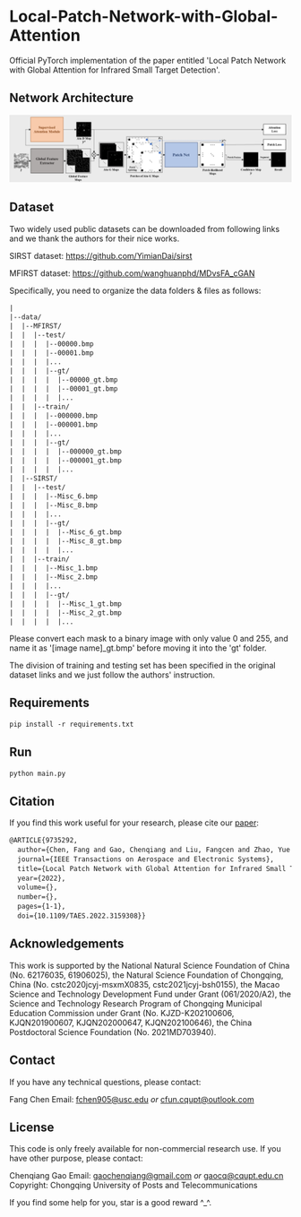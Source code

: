 # Local-Patch-Network-with-Global-Attention
Official PyTorch implementation of the paper entitled 'Local Patch Network with Global Attention for Infrared Small Target Detection'.

## Network Architecture

![](./figures/network_architecture.jpg)

## Dataset

Two widely used public datasets can be downloaded from following links and we thank the authors for their nice works.

SIRST dataset: https://github.com/YimianDai/sirst

MFIRST dataset: https://github.com/wanghuanphd/MDvsFA_cGAN

Specifically, you need to organize the data folders & files as follows:

``` shell
|
|--data/
|  |--MFIRST/
|  |  |--test/
|  |  |  |--00000.bmp
|  |  |  |--00001.bmp
|  |  |  |...
|  |  |  |--gt/
|  |  |  |  |--00000_gt.bmp
|  |  |  |  |--00001_gt.bmp
|  |  |  |  |...
|  |  |--train/
|  |  |  |--000000.bmp
|  |  |  |--000001.bmp
|  |  |  |...
|  |  |  |--gt/
|  |  |  |  |--000000_gt.bmp
|  |  |  |  |--000001_gt.bmp
|  |  |  |  |...
|  |--SIRST/
|  |  |--test/
|  |  |  |--Misc_6.bmp
|  |  |  |--Misc_8.bmp
|  |  |  |...
|  |  |  |--gt/
|  |  |  |  |--Misc_6_gt.bmp
|  |  |  |  |--Misc_8_gt.bmp
|  |  |  |  |...
|  |  |--train/
|  |  |  |--Misc_1.bmp
|  |  |  |--Misc_2.bmp
|  |  |  |...
|  |  |  |--gt/
|  |  |  |  |--Misc_1_gt.bmp
|  |  |  |  |--Misc_2_gt.bmp
|  |  |  |  |...
```

Please convert each mask to a binary image with only value 0 and 255, and name it as '[image name]_gt.bmp' before moving it into the 'gt' folder.

The division of training and testing set has been specified in the original dataset links and we just follow the authors' instruction.

## Requirements

``` shell
pip install -r requirements.txt
```

## Run

```shell
python main.py
```

## Citation

If you find this work useful for your research, please cite our [paper](https://ieeexplore.ieee.org/document/9735292):

```latex
@ARTICLE{9735292,
  author={Chen, Fang and Gao, Chenqiang and Liu, Fangcen and Zhao, Yue and Zhou, Yuxi and Meng, Deyu and Zuo, Wangmeng},
  journal={IEEE Transactions on Aerospace and Electronic Systems}, 
  title={Local Patch Network with Global Attention for Infrared Small Target Detection}, 
  year={2022},
  volume={},
  number={},
  pages={1-1},
  doi={10.1109/TAES.2022.3159308}}
```

## Acknowledgements

This work is supported by the National Natural Science Foundation  of China (No. 62176035, 61906025), the Natural Science Foundation of Chongqing, China (No. cstc2020jcyj-msxmX0835, cstc2021jcyj-bsh0155),  the Macao Science and Technology Development Fund under Grant (061/2020/A2), the Science and Technology Research Program of Chongqing Municipal Education Commission under Grant (No. KJZD-K202100606, KJQN201900607, KJQN202000647, KJQN202100646), the China Postdoctoral Science Foundation (No. 2021MD703940).

## Contact

If you have any technical questions, please contact:

Fang Chen
Email: [fchen905@usc.edu](mailto:fchen905@usc.edu) *or* [cfun.cqupt@outlook.com](mailto:cfun.cqupt@outlook.com)

## License

This code is only freely available for non-commercial research use. If you have other purpose, please contact:

Chenqiang Gao
Email: [gaochenqiang@gmail.com](mailto:gaochenqiang@gmail.com) *or* [gaocq@cqupt.edu.cn](mailto:gaocq@cqupt.edu.cn)
Copyright: Chongqing University of Posts and Telecommunications

If you find some help for you, star is a good reward ^_^.
